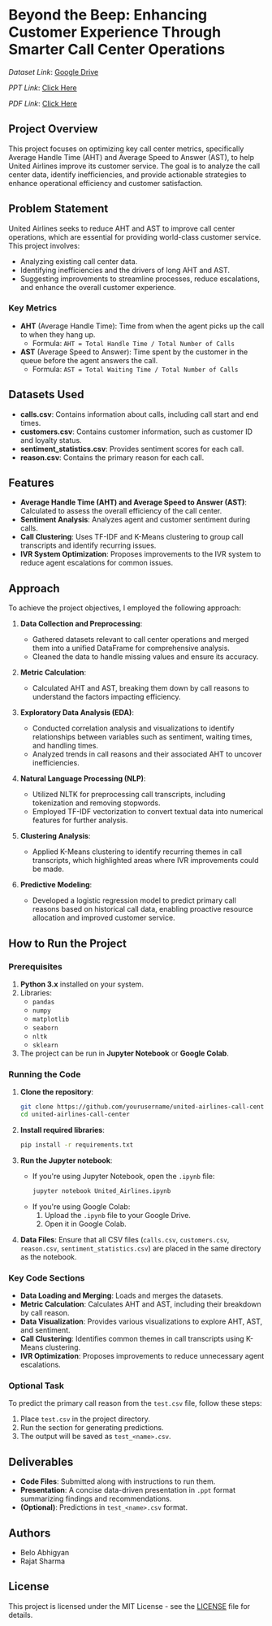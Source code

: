 # Beyond the Beep: Enhancing Customer Experience Through Smarter Call Center Operations

*Dataset Link*: [Google Drive](https://drive.google.com/drive/folders/16iBX-rtiBChaB-x3P5_YeZE-v3bRfTFi?usp=drive_link)

*PPT Link*: [Click Here](https://docs.google.com/presentation/d/1DgbHzziqg_F074ixru4xupcuE2d0Z__Z/edit?usp=sharing&ouid=114321354679631077001&rtpof=true&sd=true)

*PDF Link*: [Click Here](https://drive.google.com/file/d/1sA6AbNzj3BUxHa_q6lePm8BixXkbA0KT/view?usp=sharing)

## Project Overview

This project focuses on optimizing key call center metrics, specifically Average Handle Time (AHT) and Average Speed to Answer (AST), to help United Airlines improve its customer service. The goal is to analyze the call center data, identify inefficiencies, and provide actionable strategies to enhance operational efficiency and customer satisfaction.

## Problem Statement

United Airlines seeks to reduce AHT and AST to improve call center operations, which are essential for providing world-class customer service. This project involves:
- Analyzing existing call center data.
- Identifying inefficiencies and the drivers of long AHT and AST.
- Suggesting improvements to streamline processes, reduce escalations, and enhance the overall customer experience.

### Key Metrics
- **AHT** (Average Handle Time): Time from when the agent picks up the call to when they hang up.
  - Formula: `AHT = Total Handle Time / Total Number of Calls`
- **AST** (Average Speed to Answer): Time spent by the customer in the queue before the agent answers the call.
  - Formula: `AST = Total Waiting Time / Total Number of Calls`

## Datasets Used
- **calls.csv**: Contains information about calls, including call start and end times.
- **customers.csv**: Contains customer information, such as customer ID and loyalty status.
- **sentiment_statistics.csv**: Provides sentiment scores for each call.
- **reason.csv**: Contains the primary reason for each call.

## Features
- **Average Handle Time (AHT) and Average Speed to Answer (AST)**: Calculated to assess the overall efficiency of the call center.
- **Sentiment Analysis**: Analyzes agent and customer sentiment during calls.
- **Call Clustering**: Uses TF-IDF and K-Means clustering to group call transcripts and identify recurring issues.
- **IVR System Optimization**: Proposes improvements to the IVR system to reduce agent escalations for common issues.

## Approach

To achieve the project objectives, I employed the following approach:

1. **Data Collection and Preprocessing**: 
   - Gathered datasets relevant to call center operations and merged them into a unified DataFrame for comprehensive analysis. 
   - Cleaned the data to handle missing values and ensure its accuracy.

2. **Metric Calculation**: 
   - Calculated AHT and AST, breaking them down by call reasons to understand the factors impacting efficiency.

3. **Exploratory Data Analysis (EDA)**: 
   - Conducted correlation analysis and visualizations to identify relationships between variables such as sentiment, waiting times, and handling times.
   - Analyzed trends in call reasons and their associated AHT to uncover inefficiencies.

4. **Natural Language Processing (NLP)**: 
   - Utilized NLTK for preprocessing call transcripts, including tokenization and removing stopwords.
   - Employed TF-IDF vectorization to convert textual data into numerical features for further analysis.

5. **Clustering Analysis**: 
   - Applied K-Means clustering to identify recurring themes in call transcripts, which highlighted areas where IVR improvements could be made.

6. **Predictive Modeling**: 
   - Developed a logistic regression model to predict primary call reasons based on historical call data, enabling proactive resource allocation and improved customer service.

## How to Run the Project

### Prerequisites
1. **Python 3.x** installed on your system.
2. Libraries:
   - `pandas`
   - `numpy`
   - `matplotlib`
   - `seaborn`
   - `nltk`
   - `sklearn`
3. The project can be run in **Jupyter Notebook** or **Google Colab**.

### Running the Code

1. **Clone the repository**:
   ```bash
   git clone https://github.com/yourusername/united-airlines-call-center.git
   cd united-airlines-call-center
   ```

2. **Install required libraries**:
   ```bash
   pip install -r requirements.txt
   ```

3. **Run the Jupyter notebook**:
   - If you're using Jupyter Notebook, open the `.ipynb` file:
     ```bash
     jupyter notebook United_Airlines.ipynb
     ```
   - If you're using Google Colab:
     1. Upload the `.ipynb` file to your Google Drive.
     2. Open it in Google Colab.

4. **Data Files**:
   Ensure that all CSV files (`calls.csv`, `customers.csv`, `reason.csv`, `sentiment_statistics.csv`) are placed in the same directory as the notebook.

### Key Code Sections

- **Data Loading and Merging**: Loads and merges the datasets.
- **Metric Calculation**: Calculates AHT and AST, including their breakdown by call reason.
- **Data Visualization**: Provides various visualizations to explore AHT, AST, and sentiment.
- **Call Clustering**: Identifies common themes in call transcripts using K-Means clustering.
- **IVR Optimization**: Proposes improvements to reduce unnecessary agent escalations.

### Optional Task
To predict the primary call reason from the `test.csv` file, follow these steps:
1. Place `test.csv` in the project directory.
2. Run the section for generating predictions.
3. The output will be saved as `test_<name>.csv`.

## Deliverables

- **Code Files**: Submitted along with instructions to run them.
- **Presentation**: A concise data-driven presentation in `.ppt` format summarizing findings and recommendations.
- **(Optional)**: Predictions in `test_<name>.csv` format.

## Authors

- Belo Abhigyan
- Rajat Sharma

## License
This project is licensed under the MIT License - see the [LICENSE](LICENSE) file for details.
